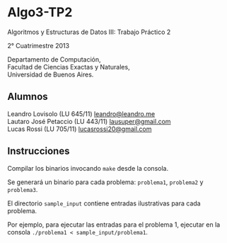 Algo3-TP2
=========

Algoritmos y Estructuras de Datos III: Trabajo Práctico 2

2° Cuatrimestre 2013

Departamento de Computación,  
Facultad de Ciencias Exactas y Naturales,  
Universidad de Buenos Aires.

Alumnos
-------

Leandro Lovisolo (LU 645/11) [leandro@leandro.me](mailto:leandro@leandro.me)  
Lautaro José Petaccio  (LU 443/11) [lausuper@gmail.com](mailto:lausuper@gmail.com)  
Lucas Rossi (LU 705/11) [lucasrossi20@gmail.com](mailto:lucasrossi20@gmail.com)

Instrucciones
-------------

Compilar los binarios invocando `make` desde la consola.

Se generará un binario para cada problema: `problema1`, `problema2` y `problema3`.

El directorio `sample_input` contiene entradas ilustrativas para cada problema.

Por ejemplo, para ejecutar las entradas para el problema 1, ejecutar en la consola `./problema1 < sample_input/problema1`.
